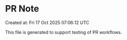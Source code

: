 # PR Note

Created at: Fri 17 Oct 2025 07:06:12 UTC

This file is generated to support testing of PR workflows.
